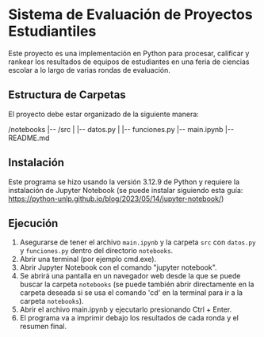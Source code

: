 # Sistema de Evaluación de Proyectos Estudiantiles

Este proyecto es una implementación en Python para procesar, calificar y rankear los resultados de equipos de estudiantes en una feria de ciencias escolar a lo largo de varias rondas de evaluación.

## Estructura de Carpetas

El proyecto debe estar organizado de la siguiente manera:

/notebooks
|-- /src
|   |-- datos.py
|   |-- funciones.py
|-- main.ipynb
|-- README.md


## Instalación

Este programa se hizo usando la versión 3.12.9 de Python y requiere la instalación de Jupyter Notebook (se puede instalar siguiendo esta guía: https://python-unlp.github.io/blog/2023/05/14/jupyter-notebook/)


## Ejecución

1.  Asegurarse de tener el archivo `main.ipynb` y la carpeta `src` con `datos.py` y `funciones.py` dentro del directorio `notebooks`.
2.  Abrir una terminal (por ejemplo cmd.exe).
3.  Abrir Jupyter Notebook con el comando "jupyter notebook".
4.  Se abrirá una pantalla en un navegador web desde la que se puede buscar la carpeta `notebooks` (se puede también abrir directamente en la carpeta deseada si se usa el comando 'cd' en la terminal para ir a la carpeta `notebooks`).
5.  Abrir el archivo main.ipynb y ejecutarlo presionando Ctrl + Enter.
6.  El programa va a imprimir debajo los resultados de cada ronda y el resumen final.
